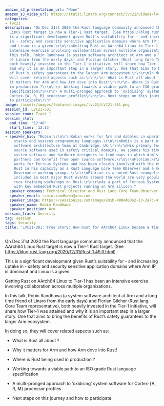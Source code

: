 ```yaml
---
amazon_s3_presentation_url: "None"
amazon_s3_video_url: https://static.linaro.org/connect/lvc21/videos/lvc21-301.mp4
categories:
- lvc21
description: "On Dec 31st 2020 the Rust language community announced that the AArch64
  Linux Rust target is now a Tier-1 Rust target. (See https://blog.rust-lang.org/2020/12/31/Rust-1.49.0.html).\r\n\r\nThis
  is a significant development given Rust’s suitability for - and increasing uptake
  in - safety and security sensitive application domains where Arm IP is dominant
  and Linux is a given.\r\n\r\nGetting Rust on AArch64 Linux to Tier-1 has been an
  intensive exercise involving collaboration across multiple organizations.\r\n\r\nIn
  this talk, Robin Randhawa (a system software architect at Arm and a long time friend
  of Linaro from the early days) and Florian Gilcher (Rust lang Core Team representative),
  both heavily invested in the Tier-1 initiative, will share how Tier-1 was attained
  and why it is an important step in a larger story. One that aims to bring the benefits
  of Rust’s safety guarantees to the larger Arm ecosystem.\r\n\r\nIn doing so, they
  will cover related aspects such as:\r\n\r\n- What is Rust all about ?\r\n\r\n- Why
  it matters for Arm and how Arm dove into Rust!\r\n\r\n- Where is Rust being used
  in production ?\r\n\r\n- Working towards a viable path to an ISO grade Rust language
  specification\r\n\r\n- A multi-pronged approach to ‘oxidising’ system software for
  Cortex-{A, R, M} processor profiles\r\n\r\n- Next steps on this journey and how
  to participate\r\n"
image: /assets/images/featured-images/lvc21/LVC21-301.png
session_id: LVC21-301
session_room: Track 1
session_slot:
  end_time: '12:40'
  start_time: '12:15'
session_speakers:
- speaker_bio: "Robin:\r\n\r\nRobin works for Arm and dabbles in operating system
    stacks and systems programming languages.\r\n\r\nRobin is a part of Arm's system
    software architecture team at Cambridge, UK.\r\n\r\nHis primary focus is open
    source software used in safety critical domains. He spends his time working with
    system software and hardware designers to find ways in which Arm's safety conscious
    partners can benefit from open source software.\r\n\r\nFlorian:\r\n\r\nFlorian
    works for Ferrous Systems and has been closely involved with the evolution of
    Rust in his capacity as a Rust Language Core Team Observer and a member of the
    Governance working group. \r\n\r\nFlorian is a noted Rust evangelist and his lectures
    included in most major Rust events around the world are very popular. He regularly
    runs training workshops on Rust.\r\n\r\nAs a part of Ferrous Systems he works
    with key embedded Rust projects running on Arm silicon."
  speaker_company: Technical Director and Rust Lang Core Team Observer
  speaker_email: robin.randhawa@arm.com
  speaker_image: https://sessionize.com/image/801b-400o400o2-13-2a7c-4f8e-bfb9-383ed1ba1726.70329a2b-f8fd-4667-8a31-6f1104284262.png
  speaker_name: Robin Randhawa
  speaker_position: Arm
session_track: Security
tag: session
tags: Security
title: 'LVC21-301: True Story: How Rust for AArch64 Linux became a Tier-1 target platform'
---
```


On Dec 31st 2020 the Rust language community announced that the AArch64 Linux Rust target is now a Tier-1 Rust target. (See https://blog.rust-lang.org/2020/12/31/Rust-1.49.0.html).

This is a significant development given Rust’s suitability for - and increasing uptake in - safety and security sensitive application domains where Arm IP is dominant and Linux is a given.

Getting Rust on AArch64 Linux to Tier-1 has been an intensive exercise involving collaboration across multiple organizations.

In this talk, Robin Randhawa (a system software architect at Arm and a long time friend of Linaro from the early days) and Florian Gilcher (Rust lang Core Team representative), both heavily invested in the Tier-1 initiative, will share how Tier-1 was attained and why it is an important step in a larger story. One that aims to bring the benefits of Rust’s safety guarantees to the larger Arm ecosystem.

In doing so, they will cover related aspects such as:

- What is Rust all about ?

- Why it matters for Arm and how Arm dove into Rust!

- Where is Rust being used in production ?

- Working towards a viable path to an ISO grade Rust language specification

- A multi-pronged approach to ‘oxidising’ system software for Cortex-{A, R, M} processor profiles

- Next steps on this journey and how to participate
